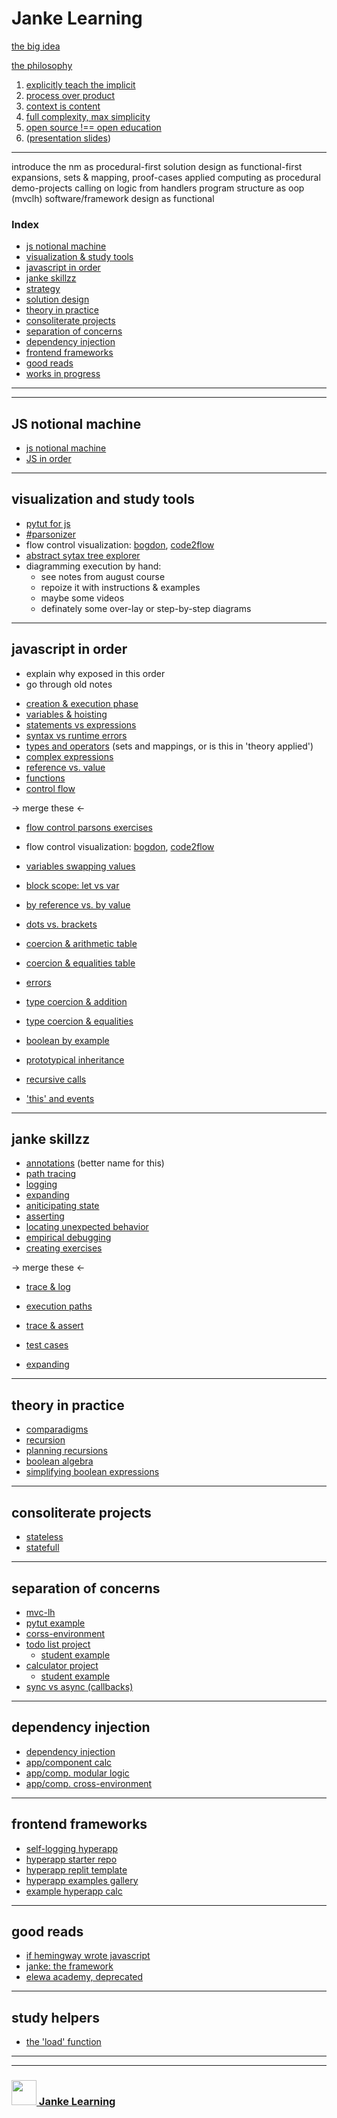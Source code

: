 #  Janke Learning

[the big idea](https://github.com/janke-learning/the-big-idea)    

[the philosophy](https://github.com/janke-learning/fosdem-2019)  
1. [explicitly teach the implicit](https://github.com/janke-learning/fosdem-2019/blob/master/1-explicitly-teach-the-implicit.md)
1. [process over product](https://github.com/janke-learning/fosdem-2019/blob/master/2-process-over-product.md)  
1. [context is content](https://github.com/janke-learning/fosdem-2019/blob/master/3-context-is-content.md)  
1. [full complexity, max simplicity](https://github.com/janke-learning/fosdem-2019/tree/master/4-full-complexity-max-simplicity)  
1. [open source !== open education](https://github.com/janke-learning/fosdem-2019/blob/master/5-open-source-open-education.md)  
1. ([presentation slides](https://janke-learning.github.io/fosdem-2019/#/)) 

---

introduce the 
  nm as procedural-first
  solution design as functional-first
    expansions, sets & mapping, proof-cases
  applied computing as procedural
    demo-projects calling on logic from handlers
  program structure as oop (mvclh)
  software/framework design as functional

### Index
* [js notional machine](#js-notional-machine)
* [visualization & study tools](#visualization-and-study-tools)
* [javascript in order](#javascript-in-order)  
* [janke skillzz](#janke-skillzz) 
* [strategy]()
* [solution design]()
* [theory in practice](#theory-in-practice)  
* [consoliterate projects](#consoliterate-projects)  
* [separation of concerns](#separation-of-concerns)  
* [dependency injection](#dependency-injection)  
* [frontend frameworks](#frontend-frameworks)  
* [good reads](#good-reads)  
* [works in progress](https://github.com/colevandersWands/top)  

---
---

## JS notional machine

* [js notional machine](https://github.com/janke-learning/js-notional-machine)
* [JS in order](https://github.com/janke-learning/js-notional-machine/blob/master/javascript-in-order.md) 



---

## visualization and study tools

* [pytut for js](https://github.com/janke-learning/python-tutor-for-js)
* [#parsonizer](https://github.com/janke-learning/parsonizer)
* flow control visualization: [bogdon](https://bogdan-lyashenko.github.io/js-code-to-svg-flowchart/docs/live-editor/index.html), [code2flow](https://code2flow.com/app)  
* [abstract sytax tree explorer](https://astexplorer.net)
* diagramming execution by hand:
    * see notes from august course
    * repoize it with instructions & examples
    * maybe some videos 
    * definately some over-lay or step-by-step diagrams

---


## javascript in order
- explain why exposed in this order
- go through old notes
* [creation & execution phase]()
* [variables & hoisting]()
* [statements vs expressions]()
* [syntax vs runtime errors]()
* [types and operators]() (sets and mappings, or is this in 'theory applied')
* [complex expressions]()
* [reference vs. value]()
* [functions]()
* [control flow]()

-> merge these <-

<!-- ## no-coding resources -->
* [flow control parsons exercises](https://github.com/janke-learning/parsons-control-flow)  
* flow control visualization: [bogdon](https://bogdan-lyashenko.github.io/js-code-to-svg-flowchart/docs/live-editor/index.html), [code2flow](https://code2flow.com/app)  
* [variables swapping values](https://github.com/janke-learning/value-swap)  
* [block scope: let vs var](https://github.com/janke-learning/block-scope-let-vs-var/blob/master/README.md)  
* [by reference vs. by value](https://github.com/janke-learning/reference-vs-value) 
* [dots vs. brackets](https://github.com/janke-learning/dots-vs-brackets) 
* [coercion & arithmetic table](https://janke-learning.github.io/arithmetic-coercion/)  
* [coercion & equalities table](https://janke-learning.github.io/equalities-coercion)  


* [errors](https://github.com/janke-learning/errors) 
* [type coercion & addition](https://github.com/janke-learning/addition-coercion)  
* [type coercion & equalities](https://github.com/janke-learning/equalities-coercion) 

* [boolean by example](https://github.com/janke-learning/boolean-by-example) 

* [prototypical inheritance](https://github.com/janke-learning/prototypical-inheritance/tree/master)

* [recursive calls](https://github.com/janke-learning/recursive-calls) 

* ['this' and events](https://janke-learning.github.io/fosdem-2019/4-full-complexity-max-simplicity/index.html) 

---

## janke skillzz
* [annotations]() (better name for this)
* [path tracing]()
* [logging]()
* [expanding]()
* [aniticipating state]()
* [asserting]()
* [locating unexpected behavior]()
* [empirical debugging]()
* [creating exercises]()

-> merge these <-

* [trace & log](https://github.com/janke-learning/trace-and-log) 
* [execution paths](https://github.com/janke-learning/execution-paths)
* [trace & assert](https://github.com/janke-learning/trace-and-assert)

* [test cases](https://github.com/janke-learning/test-cases)  
* [expanding](https://github.com/janke-learning/expanding)



---

## theory in practice
* [comparadigms](https://github.com/janke-learning/comparadigms)
* [recursion](https://github.com/janke-learning/recursion) 
* [planning recursions](https://github.com/janke-learning/fosdem-2019/blob/master/2-process-over-product.md) 
* [boolean algebra](https://github.com/janke-learning/boolean-algebra) 
* [simplifying boolean expressions](https://github.com/janke-learning/simplifying-boolean-expressions)

---

## consoliterate projects
* [stateless](https://github.com/janke-learning/stateless-demo-project) 
* [statefull](https://github.com/janke-learning/statefull-project-demo) 

---

## separation of concerns
* [mvc-lh](https://github.com/janke-learning/mvc-lh)   
* [pytut example](https://github.com/janke-learning/mvclh-pytut-example)   
* [corss-environment](https://github.com/janke-learning/cross-environment-mvclh)  
* [todo list project](https://github.com/janke-learning/todo-list-mvclh-project)   
    * [student example](https://github.com/Joaoviana/mvc-lh-todo-list)  
* [calculator project](https://github.com/janke-learning/calc-mvclh-project)  
    * [student example](https://github.com/Joaoviana/mvc-lh-clean-calc) 
* [sync vs async (callbacks)](https://github.com/janke-learning/sync-async-mvclh)  

---

## dependency injection
* [dependency injection](https://github.com/elewa-academy/dependency-injection)  
* [app/component calc](https://github.com/elewa-academy/app-component-calc)  
* [app/comp. modular logic](https://github.com/elewa-academy/app-component-modular-logic)  
* [app/comp. cross-environment](https://github.com/elewa-academy/app-component-cross-environment)  

---

## frontend frameworks
* [self-logging hyperapp](https://github.com/janke-learning/self-logging-hyperapp)  
* [hyperapp starter repo](https://github.com/janke-learning/hyperapp-starter-basic)  
* [hyperapp replit template](https://repl.it/@colevandersWands/hyperapp-starter-basic)  
* [hyperapp examples gallery](https://repl.it/@colevandersWands/hyperapp-examples-gallery)
* [example hyperapp calc](https://repl.it/@colevandersWands/hyperapping-calc-1)  


---

## good reads
* [if hemingway wrote javascript](https://github.com/janke-learning/if-hemingway) 
* [janke: the framework](https://github.com/janke-learning/janke-the-framework)  
* [elewa academy, deprecated](https://github.com/elewa-academy)   
  
---
  
## study helpers
* [the 'load' function](https://github.com/janke-learning/load)
      
___
___
### <a href="http://janke-learning.org" target="_blank"><img src="https://user-images.githubusercontent.com/18554853/50098409-22575780-021c-11e9-99e1-962787adaded.png" width="40" height="40"></img> Janke Learning</a>
